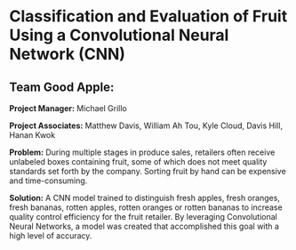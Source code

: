# Classification and Evaluation of Fruit Using a Convolutional Neural Network (CNN)

## Team Good Apple:
**Project Manager:** Michael Grillo

**Project Associates:** Matthew Davis, William Ah Tou, Kyle Cloud, Davis Hill, Hanan Kwok


**Problem:** During multiple stages in produce sales, retailers often receive unlabeled boxes
containing fruit, some of which does not meet quality standards set forth by the company.
Sorting fruit by hand can be expensive and time-consuming.


**Solution:** A CNN model trained to distinguish fresh apples, fresh oranges, fresh bananas,
rotten apples, rotten oranges or rotten bananas to increase quality control efficiency for the fruit
retailer. By leveraging Convolutional Neural Networks, a model was created that accomplished
this goal with a high level of accuracy.
